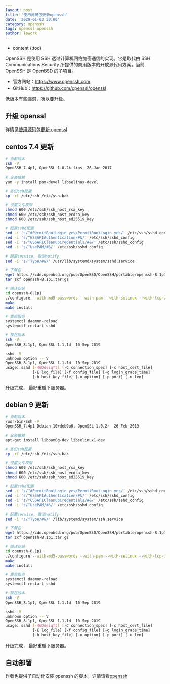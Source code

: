 ```yaml
---
layout: post
title: '使用源码包更新openssh'
date: '2020-01-03 20:00'
category: openssh
tags: openssl openssh
author: lework
---
```

* content
{:toc}

OpenSSH 是使用 SSH 透过计算机网络加密通信的实现。它是取代由 SSH Communications Security 所提供的商用版本的开放源代码方案。当前 OpenSSH 是 OpenBSD 的子项目。

- 官方网站：https://www.openssh.com
- GitHub：https://github.com/openssl/openssl

低版本有些漏洞，所以要升级。




## 升级 openssl

详情见[使用源码包更新 openssl](/2020/01/03/openssl-update/)

## centos 7.4 更新

```bash
# 当前版本
ssh -V
OpenSSH_7.4p1, OpenSSL 1.0.2k-fips  26 Jan 2017

# 安装依赖
yum -y install pam-devel libselinux-devel

# 备份ssh配置
cp -rf /etc/ssh /etc/ssh.bak

# 设置文件权限
chmod 600 /etc/ssh/ssh_host_rsa_key
chmod 600 /etc/ssh/ssh_host_ecdsa_key
chmod 600 /etc/ssh/ssh_host_ed25519_key

# 配置sshd配置
sed -i 's/^#PermitRootLogin yes/PermitRootLogin yes/' /etc/ssh/sshd_config
sed -i 's/^GSSAPIAuthentication/#&/' /etc/ssh/sshd_config
sed -i 's/^GSSAPICleanupCredentials/#&/' /etc/ssh/sshd_config
sed -i 's/^UsePAM/#&/' /etc/ssh/sshd_config

# 配置service, 取消notify
sed -i 's/^Type/#&/' /usr/lib/systemd/system/sshd.service

# 下载包
wget https://cdn.openbsd.org/pub/OpenBSD/OpenSSH/portable/openssh-8.1p1.tar.gz
tar zxf openssh-8.1p1.tar.gz

# 编译安装
cd openssh-8.1p1
./configure --with-md5-passwords --with-pam --with-selinux --with-tcp-wrappers --prefix=/usr --with-privsep-path=/var/empty/sshd/ --sysconfdir=/etc/ssh --with-ssl-dir=/usr/local/openssl/
make
make install

# 重启服务
systemctl daemon-reload
systemctl restart sshd

# 现在版本
ssh -V
OpenSSH_8.1p1, OpenSSL 1.1.1d  10 Sep 2019

sshd -V
unknown option -- V
OpenSSH_8.1p1, OpenSSL 1.1.1d  10 Sep 2019
usage: sshd [-46DdeiqTt] [-C connection_spec] [-c host_cert_file]
            [-E log_file] [-f config_file] [-g login_grace_time]
            [-h host_key_file] [-o option] [-p port] [-u len]
```

升级完成， 最好重启下服务器。

## debian 9 更新

```bash
# 当前版本
/usr/bin/ssh -V
OpenSSH_7.4p1 Debian-10+deb9u6, OpenSSL 1.0.2r  26 Feb 2019

# 安装依赖
apt-get install libpam0g-dev libselinux1-dev

# 备份ssh配置
cp -rf /etc/ssh /etc/ssh.bak

# 设置文件权限
chmod 600 /etc/ssh/ssh_host_rsa_key
chmod 600 /etc/ssh/ssh_host_ecdsa_key
chmod 600 /etc/ssh/ssh_host_ed25519_key

# 配置sshd配置
sed -i 's/^#PermitRootLogin yes/PermitRootLogin yes/' /etc/ssh/sshd_config
sed -i 's/^GSSAPIAuthentication/#&/' /etc/ssh/sshd_config
sed -i 's/^GSSAPICleanupCredentials/#&/' /etc/ssh/sshd_config
sed -i 's/^UsePAM/#&/' /etc/ssh/sshd_config

# 配置service, 取消notify
sed -i 's/^Type/#&/' /lib/systemd/system/ssh.service

# 下载包
wget https://cdn.openbsd.org/pub/OpenBSD/OpenSSH/portable/openssh-8.1p1.tar.gz
tar zxf openssh-8.1p1.tar.gz

# 编译安装
cd openssh-8.1p1
./configure --with-md5-passwords --with-pam --with-selinux --with-tcp-wrappers --prefix=/usr --with-privsep-path=/var/empty/sshd/ --sysconfdir=/etc/ssh --with-ssl-dir=/usr/local/openssl/
make
make install

# 重启服务
systemctl daemon-reload
systemctl restart sshd

# 现在版本
ssh -V
OpenSSH_8.1p1, OpenSSL 1.1.1d  10 Sep 2019

sshd -V
unknown option -- V
OpenSSH_8.1p1, OpenSSL 1.1.1d  10 Sep 2019
usage: sshd [-46DdeiqTt] [-C connection_spec] [-c host_cert_file]
            [-E log_file] [-f config_file] [-g login_grace_time]
            [-h host_key_file] [-o option] [-p port] [-u len]
```

升级完成， 最好重启下服务器。

## 自动部署

作者也提供了自动化安装 openssh 的脚本，详情请看[openssh](https://github.com/lework/Ansible-roles/tree/master/openssh)
